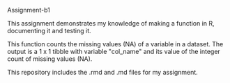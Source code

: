 Assignment-b1

This assignment demonstrates my knowledge of making a function in R, documenting it and testing it. 

This function counts the missing values (NA) of a variable in a dataset. The output is a 1 x 1 tibble with variable "col_name" and its value of the integer count of missing values (NA). 

This repository includes the .rmd and .md files for my assignment. 
